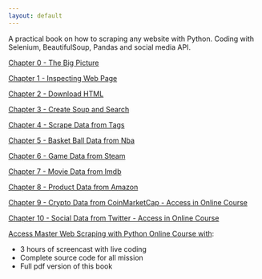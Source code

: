 ```yaml
---
layout: default
---
```


A practical book on how to scraping any website with Python. Coding with
Selenium, BeautifulSoup, Pandas and social media API.  

  
[Chapter 0 - The Big Picture](book/the-big-picture.html)  

[Chapter 1 - Inspecting Web Page](book/inspecting.html)  

[Chapter 2 - Download HTML](book/download-html.html)  

[Chapter 3 - Create Soup and Search](book/create-soup-and-search.html)  

[Chapter 4 - Scrape Data from Tags](book/scrape-data-from-tag.html)  
  
[Chapter 5 - Basket Ball Data from Nba](book/project1-basketball-data-from-nba.html)  

[Chapter 6 - Game Data from Steam](book/project2-game-data-from-steam.html)  

[Chapter 7 - Movie Data from Imdb](book/project3-movie-data-from-imdb.html)  

[Chapter 8 - Product Data from Amazon](book/project4-product-data-from-amazon.html)

[Chapter 9 - Crypto Data from CoinMarketCap - Access in Online Course](https://www.udemy.com/course/python-master-web-scraping-course-doing-20-real-projects/?couponCode=MASTERWEBSCRAPING2)  

[Chapter 10 - Social Data from Twitter - Access in Online Course ](https://www.udemy.com/course/python-master-web-scraping-course-doing-20-real-projects/?couponCode=MASTERWEBSCRAPING2)  

[Access Master Web Scraping with Python Online Course with](https://www.udemy.com/course/python-master-web-scraping-course-doing-20-real-projects/?couponCode=MASTERWEBSCRAPING2):  
* 3 hours of screencast with live coding  
* Complete source code for all mission  
* Full pdf version of this book  


<!-- hi, I am Tan Pham.

I write tech books and create online courses. All of my books and courses follow principles :  

* Start from beginner, step by step style
* Focus on practical and code skill
* Make thing as simple as possible
* Working with real life projects
* Explained in short, clear and simple way with graph, image and code example -->